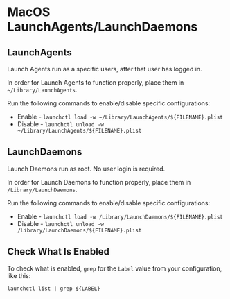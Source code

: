 # MacOS LaunchAgents/LaunchDaemons

## LaunchAgents
Launch Agents run as a specific users, after that user has logged in.

In order for Launch Agents to function properly, place them in `~/Library/LaunchAgents`.

Run the following commands to enable/disable specific configurations:

- Enable - `launchctl load -w ~/Library/LaunchAgents/${FILENAME}.plist`
- Disable - `launchctl unload -w ~/Library/LaunchAgents/${FILENAME}.plist`

## LaunchDaemons
Launch Daemons run as root. No user login is required.

In order for Launch Daemons to function properly, place them in `/Library/LaunchDaemons`.

Run the following commands to enable/disable specific configurations:

- Enable - `launchctl load -w /Library/LaunchDaemons/${FILENAME}.plist`
- Disable - `launchctl unload -w /Library/LaunchDaemons/${FILENAME}.plist`

## Check What Is Enabled
To check what is enabled, `grep` for the `Label` value from your configuration, like this: 
```
launchctl list | grep ${LABEL}
```
